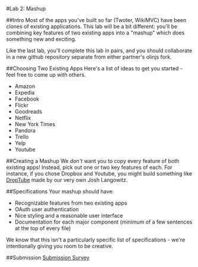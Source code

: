 #Lab 2: Mashup

##Intro
Most of the apps you've built so far (Twoter, WikiMVC) have been clones of existing applications. This lab will be a bit different: you'll be combining key features of two existing apps into a "mashup" which does something new and exciting. 

Like the last lab, you'll complete this lab in pairs, and you should collaborate in a new github repository separate from either partner's olinjs fork.

##Choosing Two Existing Apps
Here's a list of ideas to get you started - feel free to come up with others.
- Amazon
- Expedia
- Facebook
- Flickr
- Goodreads
- Netflix
- New York Times
- Pandora
- Trello
- Yelp
- Youtube

##Creating a Mashup
We _don't_ want you to copy every feature of both existing apps! Instead, pick out one or two key features of each. For instance, if you chose Dropbox and Youtube, you might build something like [DropTube](http://drop-tube.herokuapp.com/ "Josh's mashup from spring 2013") made by our very own Josh Langowitz.

##Specifications
Your mashup should have:
- Recognizable features from two existing apps
- OAuth user authentication
- Nice styling and a reasonable user interface
- Documentation for each major component (minimum of a few sentences at the top of every file)

We know that this isn't a particularly specific list of specifications - we're intentionally giving you room to be creative.

##Submission
[Submission Survey](http://goo.gl/forms/dvkON2ahGi)
